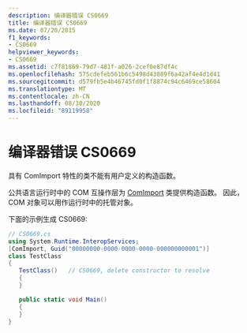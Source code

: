 ```yaml
---
description: 编译器错误 CS0669
title: 编译器错误 CS0669
ms.date: 07/20/2015
f1_keywords:
- CS0669
helpviewer_keywords:
- CS0669
ms.assetid: c7f81869-79d7-481f-a026-2cef0e87df4c
ms.openlocfilehash: 575cdefeb561b6c5498d43889f6a42af4e4d1d41
ms.sourcegitcommit: d579fb5e4b46745fd0f1f8874c94c6469ce58604
ms.translationtype: MT
ms.contentlocale: zh-CN
ms.lasthandoff: 08/30/2020
ms.locfileid: "89119958"
---
```

# <a name="compiler-error-cs0669"></a>编译器错误 CS0669

具有 ComImport 特性的类不能有用户定义的构造函数。

公共语言运行时中的 COM 互操作层为 [ComImport](xref:System.Runtime.InteropServices.ComImportAttribute) 类提供构造函数。 因此，COM 对象可以用作运行时中的托管对象。

下面的示例生成 CS0669:

```csharp
// CS0669.cs
using System.Runtime.InteropServices;
[ComImport, Guid("00000000-0000-0000-0000-000000000001")]
class TestClass
{
   TestClass()   // CS0669, delete constructor to resolve
   {
   }

   public static void Main()
   {
   }
}
```

